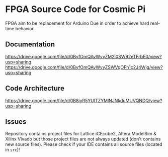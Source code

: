 # FPGA Source Code for Cosmic Pi
FPGA aim to be replacement for Arduino Due in order to achieve hard real-time behavior.

## Documentation
https://drive.google.com/file/d/0ByfOmQAvWyyZM2l0SW92eTFrbE0/view?usp=sharing  
https://drive.google.com/file/d/0ByfOmQAvWyyZSWVqOFh1c2J4Wjg/view?usp=sharing

## Code Architecture
https://drive.google.com/file/d/0B8iyR5YUITZYMlNJNkduMUVQNDQ/view?usp=sharing

## Issues
Repository contains project files for Lattice iCEcube2, Altera ModelSim & Xilinx Vivado but those project files are not always updated (don't contains new source files). Please check if your IDE contains all source files (located in `src`)!
